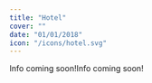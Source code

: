 ```yaml
---
title: "Hotel"
cover: ""
date: "01/01/2018"
icon: "/icons/hotel.svg"
---
```


Info coming soon!Info coming soon!
